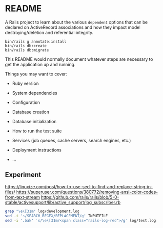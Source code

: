 # README

A Rails project to learn about the various `dependent` options that can be declared on ActiveRecord associations and how they impact model destroying/deletion and referential integrity.

```
bin/rails g annotate:install
bin/rails db:create
bin/rails db:migrate
```

This README would normally document whatever steps are necessary to get the
application up and running.

Things you may want to cover:

* Ruby version

* System dependencies

* Configuration

* Database creation

* Database initialization

* How to run the test suite

* Services (job queues, cache servers, search engines, etc.)

* Deployment instructions

* ...

## Experiment

https://linuxize.com/post/how-to-use-sed-to-find-and-replace-string-in-files/
https://superuser.com/questions/380772/removing-ansi-color-codes-from-text-stream
https://github.com/rails/rails/blob/5-0-stable/activesupport/lib/active_support/log_subscriber.rb


```bash
grep "\e\[31m" log/development.log
sed -i 's/SEARCH_REGEX/REPLACEMENT/g' INPUTFILE
sed -i '.bak' 's/\e\[31m/<span class="rails-log-red">/g' log/test.log
```